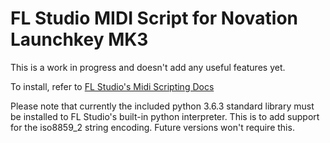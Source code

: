 # FL Studio MIDI Script for Novation Launchkey MK3

This is a work in progress and doesn't add any useful features yet.

To install, refer to [FL Studio's Midi Scripting Docs](https://www.image-line.com/fl-studio-learning/fl-studio-online-manual/html/midi_scripting.htm)

Please note that currently the included python 3.6.3 standard library must be installed to FL Studio's built-in python interpreter. This is to add support for the iso8859_2 string encoding. Future versions won't require this.
